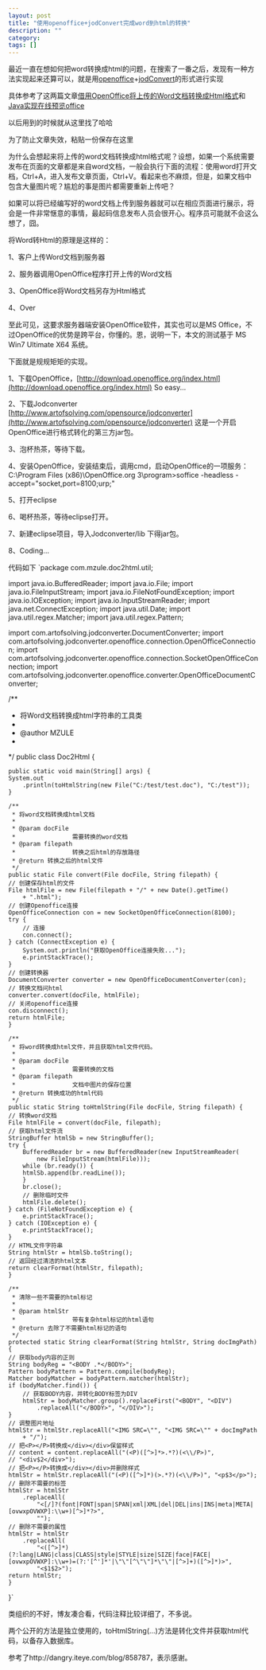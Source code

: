 ```yaml
---
layout: post
title: "使用openoffice+jodConvert完成word到html的转换"
description: ""
category: 
tags: []
---
```

最近一直在想如何把word转换成html的问题，在搜索了一番之后，发现有一种方法实现起来还算可以，就是用[openoffice](https://www.openoffice.org/zh-cn/)+[jodConvert](http://www.artofsolving.com/opensource/jodconverter)的形式进行实现

具体参考了这两篇文章[借用OpenOffice将上传的Word文档转换成Html格式](http://www.cnblogs.com/codeplus/archive/2011/10/22/2220952.html)和[Java实现在线预览office](http://aijava.cn/1939.html)

以后用到的时候就从这里找了哈哈

为了防止文章失效，粘贴一份保存在这里

为什么会想起来将上传的word文档转换成html格式呢？设想，如果一个系统需要发布在页面的文章都是来自word文档，一般会执行下面的流程：使用word打开文档，Ctrl+A，进入发布文章页面，Ctrl+V。看起来也不麻烦，但是，如果文档中包含大量图片呢？尴尬的事是图片都需要重新上传吧？

如果可以将已经编写好的word文档上传到服务器就可以在相应页面进行展示，将会是一件非常惬意的事情，最起码信息发布人员会很开心。程序员可能就不会这么想了，囧。

将Word转Html的原理是这样的：

1、客户上传Word文档到服务器

2、服务器调用OpenOffice程序打开上传的Word文档

3、OpenOffice将Word文档另存为Html格式

4、Over

至此可见，这要求服务器端安装OpenOffice软件，其实也可以是MS Office，不过OpenOffice的优势是跨平台，你懂的。恩，说明一下，本文的测试基于 MS Win7 Ultimate X64 系统。

下面就是规规矩矩的实现。

1、下载OpenOffice，[http://download.openoffice.org/index.html](http://download.openoffice.org/index.html) So easy...

2、下载Jodconverter [http://www.artofsolving.com/opensource/jodconverter](http://www.artofsolving.com/opensource/jodconverter) 这是一个开启OpenOffice进行格式转化的第三方jar包。

3、泡杯热茶，等待下载。

4、安装OpenOffice，安装结束后，调用cmd，启动OpenOffice的一项服务：C:\Program Files (x86)\OpenOffice.org 3\program>soffice -headless -accept="socket,port=8100;urp;"

5、打开eclipse

6、喝杯热茶，等待eclipse打开。

7、新建eclipse项目，导入Jodconverter/lib 下得jar包。

8、Coding...

代码如下
`package com.mzule.doc2html.util;

import java.io.BufferedReader;
import java.io.File;
import java.io.FileInputStream;
import java.io.FileNotFoundException;
import java.io.IOException;
import java.io.InputStreamReader;
import java.net.ConnectException;
import java.util.Date;
import java.util.regex.Matcher;
import java.util.regex.Pattern;

import com.artofsolving.jodconverter.DocumentConverter;
import com.artofsolving.jodconverter.openoffice.connection.OpenOfficeConnection;
import com.artofsolving.jodconverter.openoffice.connection.SocketOpenOfficeConnection;
import com.artofsolving.jodconverter.openoffice.converter.OpenOfficeDocumentConverter;

/**
 * 将Word文档转换成html字符串的工具类
 * 
 * @author MZULE
 * 
 */
public class Doc2Html {

    public static void main(String[] args) {
    System.out
        .println(toHtmlString(new File("C:/test/test.doc"), "C:/test"));
    }

    /**
     * 将word文档转换成html文档
     * 
     * @param docFile
     *                需要转换的word文档
     * @param filepath
     *                转换之后html的存放路径
     * @return 转换之后的html文件
     */
    public static File convert(File docFile, String filepath) {
    // 创建保存html的文件
    File htmlFile = new File(filepath + "/" + new Date().getTime()
        + ".html");
    // 创建Openoffice连接
    OpenOfficeConnection con = new SocketOpenOfficeConnection(8100);
    try {
        // 连接
        con.connect();
    } catch (ConnectException e) {
        System.out.println("获取OpenOffice连接失败...");
        e.printStackTrace();
    }
    // 创建转换器
    DocumentConverter converter = new OpenOfficeDocumentConverter(con);
    // 转换文档问html
    converter.convert(docFile, htmlFile);
    // 关闭openoffice连接
    con.disconnect();
    return htmlFile;
    }

    /**
     * 将word转换成html文件，并且获取html文件代码。
     * 
     * @param docFile
     *                需要转换的文档
     * @param filepath
     *                文档中图片的保存位置
     * @return 转换成功的html代码
     */
    public static String toHtmlString(File docFile, String filepath) {
    // 转换word文档
    File htmlFile = convert(docFile, filepath);
    // 获取html文件流
    StringBuffer htmlSb = new StringBuffer();
    try {
        BufferedReader br = new BufferedReader(new InputStreamReader(
            new FileInputStream(htmlFile)));
        while (br.ready()) {
        htmlSb.append(br.readLine());
        }
        br.close();
        // 删除临时文件
        htmlFile.delete();
    } catch (FileNotFoundException e) {
        e.printStackTrace();
    } catch (IOException e) {
        e.printStackTrace();
    }
    // HTML文件字符串
    String htmlStr = htmlSb.toString();
    // 返回经过清洁的html文本
    return clearFormat(htmlStr, filepath);
    }

    /**
     * 清除一些不需要的html标记
     * 
     * @param htmlStr
     *                带有复杂html标记的html语句
     * @return 去除了不需要html标记的语句
     */
    protected static String clearFormat(String htmlStr, String docImgPath) {
    // 获取body内容的正则
    String bodyReg = "<BODY .*</BODY>";
    Pattern bodyPattern = Pattern.compile(bodyReg);
    Matcher bodyMatcher = bodyPattern.matcher(htmlStr);
    if (bodyMatcher.find()) {
        // 获取BODY内容，并转化BODY标签为DIV
        htmlStr = bodyMatcher.group().replaceFirst("<BODY", "<DIV")
            .replaceAll("</BODY>", "</DIV>");
    }
    // 调整图片地址
    htmlStr = htmlStr.replaceAll("<IMG SRC=\"", "<IMG SRC=\"" + docImgPath
        + "/");
    // 把<P></P>转换成</div></div>保留样式
    // content = content.replaceAll("(<P)([^>]*>.*?)(<\\/P>)",
    // "<div$2</div>");
    // 把<P></P>转换成</div></div>并删除样式
    htmlStr = htmlStr.replaceAll("(<P)([^>]*)(>.*?)(<\\/P>)", "<p$3</p>");
    // 删除不需要的标签
    htmlStr = htmlStr
        .replaceAll(
            "<[/]?(font|FONT|span|SPAN|xml|XML|del|DEL|ins|INS|meta|META|[ovwxpOVWXP]:\\w+)[^>]*?>",
            "");
    // 删除不需要的属性
    htmlStr = htmlStr
        .replaceAll(
            "<([^>]*)(?:lang|LANG|class|CLASS|style|STYLE|size|SIZE|face|FACE|[ovwxpOVWXP]:\\w+)=(?:'[^']*'|\"\"[^\"\"]*\"\"|[^>]+)([^>]*)>",
            "<$1$2>");
    return htmlStr;
    }

}`

类组织的不好，博友凑合看，代码注释比较详细了，不多说。

两个公开的方法是独立使用的，toHtmlString(...)方法是转化文件并获取html代码，以备存入数据库。

参考了http://dangry.iteye.com/blog/858787，表示感谢。

